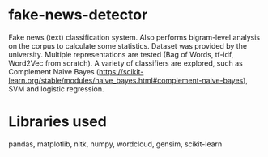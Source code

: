 # fake-news-detector
Fake news (text) classification system. Also performs bigram-level analysis on the corpus to calculate some statistics. Dataset was provided by the university.  Multiple representations are tested (Bag of Words, tf-idf, Word2Vec from scratch). A variety of classifiers are explored, such as Complement Naive Bayes (https://scikit-learn.org/stable/modules/naive_bayes.html#complement-naive-bayes), SVM and logistic regression.
# Libraries used
pandas, matplotlib, nltk, numpy, wordcloud, gensim, scikit-learn
